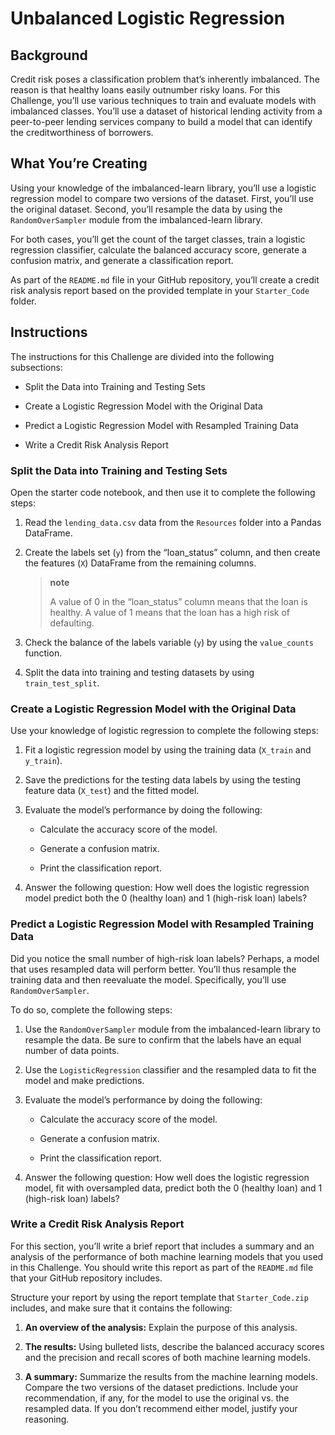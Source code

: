 # Unbalanced Logistic Regression 
## Background

Credit risk poses a classification problem that’s inherently imbalanced. The reason is that healthy loans easily outnumber risky loans. For this Challenge, you’ll use various techniques to train and evaluate models with imbalanced classes. You’ll use a dataset of historical lending activity from a peer-to-peer lending services company to build a model that can identify the creditworthiness of borrowers.

## What You’re Creating

Using your knowledge of the imbalanced-learn library, you’ll use a logistic regression model to compare two versions of the dataset. First, you’ll use the original dataset. Second, you’ll resample the data by using the `RandomOverSampler` module from the imbalanced-learn library.

For both cases, you’ll get the count of the target classes, train a logistic regression classifier, calculate the balanced accuracy score, generate a confusion matrix, and generate a classification report.

As part of the `README.md` file in your GitHub repository, you’ll create a credit risk analysis report based on the provided template in your `Starter_Code` folder.

## Instructions

The instructions for this Challenge are divided into the following subsections:

* Split the Data into Training and Testing Sets
    
* Create a Logistic Regression Model with the Original Data
    
* Predict a Logistic Regression Model with Resampled Training Data
    
* Write a Credit Risk Analysis Report
    

### Split the Data into Training and Testing Sets

Open the starter code notebook, and then use it to complete the following steps:

1.  Read the `lending_data.csv` data from the `Resources` folder into a Pandas DataFrame.
    
2.  Create the labels set (`y`) from the “loan_status” column, and then create the features (`X`) DataFrame from the remaining columns.
    
    > **note**
    > 
    > A value of 0 in the “loan_status” column means that the loan is healthy. A value of 1 means that the loan has a high risk of defaulting.
    
3.  Check the balance of the labels variable (`y`) by using the `value_counts` function.
    
4.  Split the data into training and testing datasets by using `train_test_split`.
    

### Create a Logistic Regression Model with the Original Data

Use your knowledge of logistic regression to complete the following steps:

1.  Fit a logistic regression model by using the training data (`X_train` and `y_train`).
    
2.  Save the predictions for the testing data labels by using the testing feature data (`X_test`) and the fitted model.
    
3.  Evaluate the model’s performance by doing the following:
    
    * Calculate the accuracy score of the model.
        
    * Generate a confusion matrix.
        
    * Print the classification report.
        
4.  Answer the following question: How well does the logistic regression model predict both the 0 (healthy loan) and 1 (high-risk loan) labels?
    

### Predict a Logistic Regression Model with Resampled Training Data

Did you notice the small number of high-risk loan labels? Perhaps, a model that uses resampled data will perform better. You’ll thus resample the training data and then reevaluate the model. Specifically, you’ll use `RandomOverSampler`.

To do so, complete the following steps:

1.  Use the `RandomOverSampler` module from the imbalanced-learn library to resample the data. Be sure to confirm that the labels have an equal number of data points.
    
2.  Use the `LogisticRegression` classifier and the resampled data to fit the model and make predictions.
    
3.  Evaluate the model’s performance by doing the following:
    
    * Calculate the accuracy score of the model.
        
    * Generate a confusion matrix.
        
    * Print the classification report.
        
4.  Answer the following question: How well does the logistic regression model, fit with oversampled data, predict both the 0 (healthy loan) and 1 (high-risk loan) labels?
    

### Write a Credit Risk Analysis Report

For this section, you’ll write a brief report that includes a summary and an analysis of the performance of both machine learning models that you used in this Challenge. You should write this report as part of the `README.md` file that your GitHub repository includes.

Structure your report by using the report template that `Starter_Code.zip` includes, and make sure that it contains the following:

1.  **An overview of the analysis:** Explain the purpose of this analysis.
    
2.  **The results:** Using bulleted lists, describe the balanced accuracy scores and the precision and recall scores of both machine learning models.
    
3.  **A summary:** Summarize the results from the machine learning models. Compare the two versions of the dataset predictions. Include your recommendation, if any, for the model to use the original vs. the resampled data. If you don’t recommend either model, justify your reasoning.